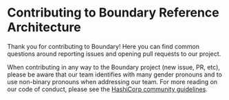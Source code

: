 # Contributing to Boundary Reference Architecture

Thank you for contributing to Boundary! Here you can find common questions around reporting issues and opening
pull requests to our project.

When contributing in any way to the Boundary project (new issue, PR, etc), please be aware that our team identifies with many gender pronouns and to use non-binary pronouns when addressing our team. For more reading on our code of conduct, please see the [HashiCorp community guidelines](https://www.hashicorp.com/community-guidelines). 
